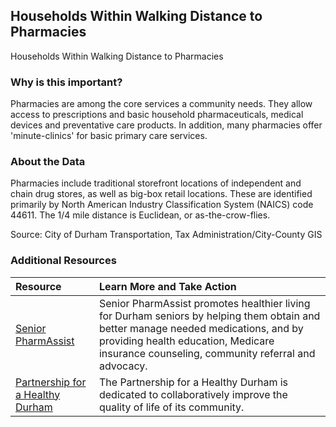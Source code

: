 ## Households Within Walking Distance to Pharmacies
Households Within Walking Distance to Pharmacies

### Why is this important?
Pharmacies are among the core services a community needs. They allow access to prescriptions and basic household pharmaceuticals, medical devices and preventative care products. In addition, many pharmacies offer 'minute-clinics' for basic primary care services.

### About the Data
Pharmacies include traditional storefront locations of independent and chain drug stores, as well as big-box retail locations. These are identified primarily by North American Industry Classification System (NAICS) code 44611. The 1/4 mile distance is Euclidean, or as-the-crow-flies.

Source: City of Durham Transportation, Tax Administration/City-County GIS

### Additional Resources

|Resource | Learn More and Take Action | 
|:--- | :--- |
|[Senior PharmAssist](http://www.seniorpharmassist.org/) | Senior PharmAssist promotes healthier living for Durham seniors by helping them obtain and better manage needed medications, and by providing health education, Medicare insurance counseling, community referral and advocacy.
|[Partnership for a Healthy Durham](http://healthydurham.org/)| The Partnership for a Healthy Durham is dedicated to collaboratively improve the quality of life of its community.